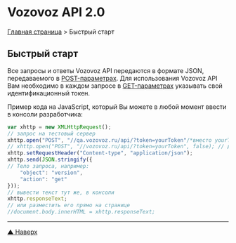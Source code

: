 # <a name="up"/>Vozovoz API 2.0

[Главная страница](/README.md) > Быстрый старт

## Быстрый старт

Все запросы и ответы Vozovoz API передаются в формате JSON, передаваемого в [POST-параметрах](params/post.md).
Для использования Vozovoz API Вам необходимо в каждом запросе в [GET-параметрах](params/get.md) указывать свой идентификационный токен.

Пример кода на JavaScript, который Вы можете в любой момент ввести в консоли разработчика:

```javascript
var xhttp = new XMLHttpRequest();
// запрос на тестовый сервер
xhttp.open("POST", "//qa.vozovoz.ru/api/?token=yourToken"/*вместо yourToken должен быть указан Ваш идентификационный токен-ключ*/, false);
// xhttp.open("POST", "//vozovoz.ru/api/?token=yourToken", false); // для рабочего сервера
xhttp.setRequestHeader("Content-type", "application/json");
xhttp.send(JSON.stringify({
// Тело запроса, например:
    "object": "version",
    "action": "get"
}));
// вывести текст тут же, в консоли
xhttp.responseText;
// или разместить его прямо на странице
//document.body.innerHTML = xhttp.responseText;
```

***
[▲ Наверх](#up)